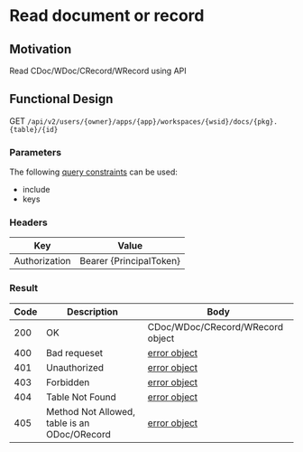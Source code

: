 # Read document or record
## Motivation
Read CDoc/WDoc/CRecord/WRecord using API

## Functional Design
GET `/api/v2/users/{owner}/apps/{app}/workspaces/{wsid}/docs/{pkg}.{table}/{id}`

### Parameters
The following [query constraints](query-constraints.md) can be used:
- include
- keys

### Headers
| Key | Value |
| --- | --- |
| Authorization | Bearer {PrincipalToken} |

### Result
| Code | Description | Body 
| --- | --- | --- |
| 200 | OK | CDoc/WDoc/CRecord/WRecord object |
| 400 | Bad requeset | [error object](README.md#errors) |
| 401 | Unauthorized | [error object](README.md#errors) |
| 403 | Forbidden | [error object](README.md#errors) |
| 404 | Table Not Found | [error object](README.md#errors) |
| 405 | Method Not Allowed, table is an ODoc/ORecord | [error object](README.md#errors) |
